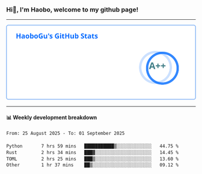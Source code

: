 <!--<h2 align="center"> Hi👋, I'm Haobo, welcome to my github page! </h2>-->
### Hi👋, I'm Haobo, welcome to my github page!
-------

<img href="https://github.com/HaoboGu" src="assets/stats.svg" alt="github stats" /> 

-------

#### 📊 **Weekly development breakdown**
<!--START_SECTION:waka-->

```txt
From: 25 August 2025 - To: 01 September 2025

Python       7 hrs 59 mins   ███████████▒░░░░░░░░░░░░░   44.75 %
Rust         2 hrs 34 mins   ███▓░░░░░░░░░░░░░░░░░░░░░   14.45 %
TOML         2 hrs 25 mins   ███▒░░░░░░░░░░░░░░░░░░░░░   13.60 %
Other        1 hr 37 mins    ██▒░░░░░░░░░░░░░░░░░░░░░░   09.12 %
```

<!--END_SECTION:waka-->
<!--
backup url: https://github-readme-status-dusky-ten.vercel.app/api?username=HaoboGu&count_private=true&show_icons=true&theme=transparent&border_color=2f80ed
-->
<!--
**HaoboGu/HaoboGu** is a ✨ _special_ ✨ repository because its `README.md` (this file) appears on your GitHub profile.

Here are some ideas to get you started:

- 🔭 I’m currently working on AI-assisted programming tools
- 🌱 I’m currently learning ...
- 👯 I’m looking to collaborate on ...
- 🤔 I’m looking for help with ...
- 💬 Ask me about ...
- 📫 How to reach me: ...
- 😄 Pronouns: ...
- ⚡ Fun fact: ...
-->
